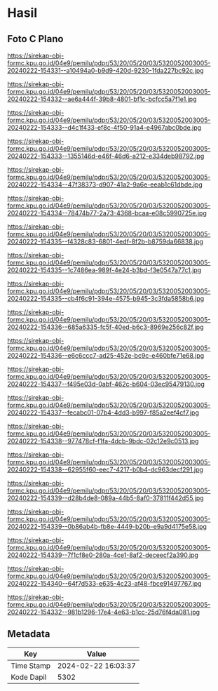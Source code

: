 # Hasil

## Foto C Plano

https://sirekap-obj-formc.kpu.go.id/04e9/pemilu/pdpr/53/20/05/20/03/5320052003005-20240222-154331--a10494a0-b9d9-420d-9230-1fda227bc92c.jpg

https://sirekap-obj-formc.kpu.go.id/04e9/pemilu/pdpr/53/20/05/20/03/5320052003005-20240222-154332--ae6a444f-39b8-4801-bf1c-bcfcc5a7f1e1.jpg

https://sirekap-obj-formc.kpu.go.id/04e9/pemilu/pdpr/53/20/05/20/03/5320052003005-20240222-154333--d4c1f433-ef8c-4f50-91a4-e4967abc0bde.jpg

https://sirekap-obj-formc.kpu.go.id/04e9/pemilu/pdpr/53/20/05/20/03/5320052003005-20240222-154333--1355146d-e46f-46d6-a212-e334deb98792.jpg

https://sirekap-obj-formc.kpu.go.id/04e9/pemilu/pdpr/53/20/05/20/03/5320052003005-20240222-154334--47f38373-d907-41a2-9a6e-eeab1c61dbde.jpg

https://sirekap-obj-formc.kpu.go.id/04e9/pemilu/pdpr/53/20/05/20/03/5320052003005-20240222-154334--78474b77-2a73-4368-bcaa-e08c5990725e.jpg

https://sirekap-obj-formc.kpu.go.id/04e9/pemilu/pdpr/53/20/05/20/03/5320052003005-20240222-154335--f4328c83-6801-4edf-8f2b-b8759da66838.jpg

https://sirekap-obj-formc.kpu.go.id/04e9/pemilu/pdpr/53/20/05/20/03/5320052003005-20240222-154335--1c7486ea-989f-4e24-b3bd-f3e0547a77c1.jpg

https://sirekap-obj-formc.kpu.go.id/04e9/pemilu/pdpr/53/20/05/20/03/5320052003005-20240222-154335--cb4f6c91-394e-4575-b945-3c3fda5858b6.jpg

https://sirekap-obj-formc.kpu.go.id/04e9/pemilu/pdpr/53/20/05/20/03/5320052003005-20240222-154336--685a6335-fc5f-40ed-b6c3-8969e256c82f.jpg

https://sirekap-obj-formc.kpu.go.id/04e9/pemilu/pdpr/53/20/05/20/03/5320052003005-20240222-154336--e6c6ccc7-ad25-452e-bc9c-e460bfe71e68.jpg

https://sirekap-obj-formc.kpu.go.id/04e9/pemilu/pdpr/53/20/05/20/03/5320052003005-20240222-154337--f495e03d-0abf-462c-b604-03ec95479130.jpg

https://sirekap-obj-formc.kpu.go.id/04e9/pemilu/pdpr/53/20/05/20/03/5320052003005-20240222-154337--fecabc01-07b4-4dd3-b997-f85a2eef4cf7.jpg

https://sirekap-obj-formc.kpu.go.id/04e9/pemilu/pdpr/53/20/05/20/03/5320052003005-20240222-154338--977478cf-f1fa-4dcb-9bdc-02c12e9c0513.jpg

https://sirekap-obj-formc.kpu.go.id/04e9/pemilu/pdpr/53/20/05/20/03/5320052003005-20240222-154338--62955f60-eec7-4217-b0b4-dc963decf291.jpg

https://sirekap-obj-formc.kpu.go.id/04e9/pemilu/pdpr/53/20/05/20/03/5320052003005-20240222-154339--d28b4de8-089a-44b5-8af0-37811f442d55.jpg

https://sirekap-obj-formc.kpu.go.id/04e9/pemilu/pdpr/53/20/05/20/03/5320052003005-20240222-154339--0b86ab4b-fb8e-4449-b20b-e9a9d4175e58.jpg

https://sirekap-obj-formc.kpu.go.id/04e9/pemilu/pdpr/53/20/05/20/03/5320052003005-20240222-154339--7f1cf8e0-280a-4ce1-8af2-deceecf2a390.jpg

https://sirekap-obj-formc.kpu.go.id/04e9/pemilu/pdpr/53/20/05/20/03/5320052003005-20240222-154340--64f7d533-e635-4c23-af48-fbce91497767.jpg

https://sirekap-obj-formc.kpu.go.id/04e9/pemilu/pdpr/53/20/05/20/03/5320052003005-20240222-154332--981b1296-17e4-4e63-b1cc-25d76f4da081.jpg


## Metadata

| Key        | Value               |
| ---------- | ------------------- |
| Time Stamp | 2024-02-22 16:03:37 |
| Kode Dapil | 5302                |



